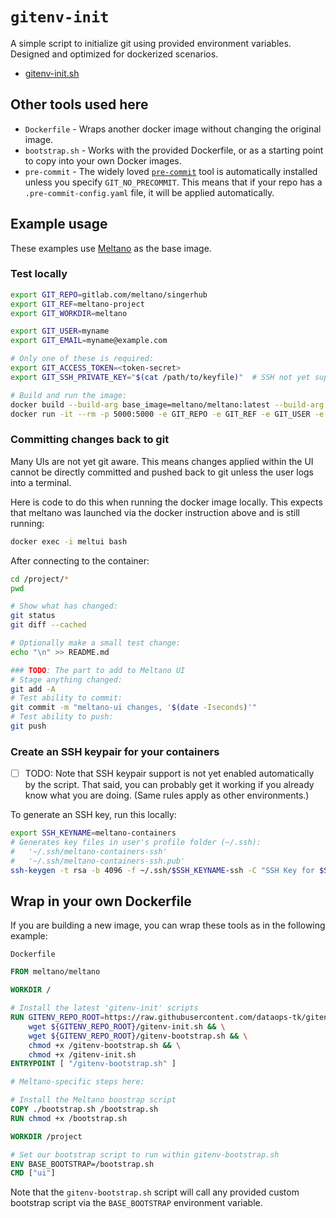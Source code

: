 # `gitenv-init`

A simple script to initialize git using provided environment variables.
Designed and optimized for dockerized scenarios.

- [gitenv-init.sh](gitenv-init.sh)

## Other tools used here

- `Dockerfile` - Wraps another docker image without changing the original image.
- `bootstrap.sh` - Works with the provided Dockerfile, or as a starting point to copy into your own Docker images.
- `pre-commit` - The widely loved [`pre-commit`](https://pre-commit.com/) tool is automatically
  installed unless you specify `GIT_NO_PRECOMMIT`. This means that if your repo has a
  `.pre-commit-config.yaml` file, it will be applied automatically.

## Example usage

These examples use [Meltano](meltano.com) as the base image.

### Test locally

```bash
export GIT_REPO=gitlab.com/meltano/singerhub
export GIT_REF=meltano-project
export GIT_WORKDIR=meltano

export GIT_USER=myname
export GIT_EMAIL=myname@example.com

# Only one of these is required:
export GIT_ACCESS_TOKEN=<token-secret>
export GIT_SSH_PRIVATE_KEY="$(cat /path/to/keyfile)"  # SSH not yet supported

# Build and run the image:
docker build --build-arg base_image=meltano/meltano:latest --build-arg base_bootstrap=meltano --build-arg base_command=ui -t mymelt .
docker run -it --rm -p 5000:5000 -e GIT_REPO -e GIT_REF -e GIT_USER -e GIT_EMAIL -e GIT_WORKDIR -e GIT_ACCESS_TOKEN --name meltui mymelt
```

### Committing changes back to git

Many UIs are not yet git aware. This means changes applied within the UI
cannot be directly committed and pushed back to git unless the user logs into a terminal.

Here is code to do this when running the docker image locally. This expects that
meltano was launched via the docker instruction above and is still running:

```bash
docker exec -i meltui bash
```

After connecting to the container:

```bash
cd /project/*
pwd

# Show what has changed:
git status
git diff --cached

# Optionally make a small test change:
echo "\n" >> README.md

### TODO: The part to add to Meltano UI
# Stage anything changed:
git add -A
# Test ability to commit:
git commit -m "meltano-ui changes, '$(date -Iseconds)'"
# Test ability to push:
git push
```

### Create an SSH keypair for your containers

- [ ] TODO: Note that SSH keypair support is not yet enabled automatically by the script. That said, you can probably get it working if you already know what you are doing. (Same rules apply as other environments.)

To generate an SSH key, run this locally:

```bash
export SSH_KEYNAME=meltano-containers
# Generates key files in user's profile folder (~/.ssh):
#   '~/.ssh/meltano-containers-ssh'
#   '~/.ssh/meltano-containers-ssh.pub'
ssh-keygen -t rsa -b 4096 -f ~/.ssh/$SSH_KEYNAME-ssh -C "SSH Key for $SSH_KEYNAME" -q -N ""
```

## Wrap in your own Dockerfile

If you are building a new image, you can wrap these tools as in the following example:

`Dockerfile`

```Dockerfile
FROM meltano/meltano

WORKDIR /

# Install the latest 'gitenv-init' scripts
RUN GITENV_REPO_ROOT=https://raw.githubusercontent.com/dataops-tk/gitenv-init/main && \
    wget ${GITENV_REPO_ROOT}/gitenv-init.sh && \
    wget ${GITENV_REPO_ROOT}/gitenv-bootstrap.sh && \
    chmod +x /gitenv-bootstrap.sh && \
    chmod +x /gitenv-init.sh
ENTRYPOINT [ "/gitenv-bootstrap.sh" ]

# Meltano-specific steps here:

# Install the Meltano boostrap script
COPY ./bootstrap.sh /bootstrap.sh
RUN chmod +x /bootstrap.sh

WORKDIR /project

# Set our bootstrap script to run within gitenv-bootstrap.sh
ENV BASE_BOOTSTRAP=/bootstrap.sh
CMD ["ui"]
```

Note that the `gitenv-bootstrap.sh` script will call any provided custom
bootstrap script via the `BASE_BOOTSTRAP` environment variable.

